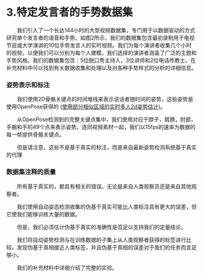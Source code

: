 # 3.特定发言者的手势数据集

　　我们引入了一个长达144小时的大型视频数据集，专门用于以数据驱动的方式研究单个发言者的语音和手势。如图2所示，我们的数据集包含最初录制用于电视节目或大学演讲的10位手势发言人的实时视频。我们为每个演讲者收集几个小时的视频，以便我们可以分别为每个人建模。我们选择的演讲者涵盖了广泛的主题和手势风格。我们的数据集包含：5位脱口秀主持人，3位讲师和2位电话传教士。在补充材料中可以找到有关数据收集和处理以及对各种手势样式的分析的详细信息。

### 姿势表示和标注
　　我们使用2D骨骼关键点的时间堆栈来表示说话者随时间的姿势，这些姿势是使用OpenPose获得的 [(使用部分相似区域的实时多人2d姿势估计)](http://openaccess.thecvf.com/content_cvpr_2017/papers/Cao_Realtime_Multi-Person_2D_CVPR_2017_paper.pdf)。

　　从OpenPose检测到的完整关键点集中，我们使用对应于脖子，肩膀，肘部，手腕和手的49个点来表示姿势。连同视频素材一起，我们以15fps的速率为数据的每一帧提供骨骼关键点。

　　但是请注意，这些不是基于真实的标注，而是来自最新姿势检测系统基于真实的代理

### 数据集注释的质量
　　所有基于真实的，都具有相关的错误。无论是来自人类观察员还是来自其他观察者。

　　我们使用自动姿态检测收集的伪基于真实可能比人类标注具有更大的误差，但它使我们能够训练大量的数据。

　　但是，我们必须估计伪基于真实的准确性是否足以支持我们的定量结论。

　　我们将自动姿势检测与在训练数据的子集上从人类观察者获得的标签进行比较，发现伪基于真相接近人类标签，并且伪基于真相的误差对于我们的任务而言足够小。

　　我们的补充材料中详细介绍了完整的实验。
